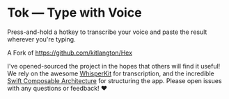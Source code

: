 # Tok — Type with Voice

Press-and-hold a hotkey to transcribe your voice and paste the result wherever you're typing.

A Fork of https://github.com/kitlangton/Hex

I've opened-sourced the project in the hopes that others will find it useful! We rely on the awesome [WhisperKit](https://github.com/argmaxinc/WhisperKit) for transcription, and the incredible [Swift Composable Architecture](https://github.com/pointfreeco/swift-composable-architecture) for structuring the app. Please open issues with any questions or feedback! ❤️

